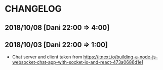 # CHANGELOG

## 2018/10/08 [Dani 22:00 => 4:00]

## 2018/10/03 [Dani 22:00 => 1:00]

- Chat server and client taken from https://itnext.io/building-a-node-js-websocket-chat-app-with-socket-io-and-react-473a0686d1e1
